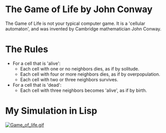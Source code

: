 The Game of Life by John Conway
======

The Game of Life is not your typical computer game.
It is a 'cellular automaton', and was invented by Cambridge mathematician John Conway.


The Rules
======

* For a cell that is 'alive':
  * Each cell with one or no neighbors dies, as if by solitude.
  * Each cell with four or more neighbors dies, as if by overpopulation.
  * Each cell with two or three neighbors survives.
* For a cell that is 'dead':
  * Each cell with three neighbors becomes 'alive', as if by birth.
  
My Simulation in Lisp
======

[![Game_of_life.gif](https://s10.postimg.org/acpyxo0q1/Game_of_life.gif)](https://postimg.org/image/j7qt86pid/)
